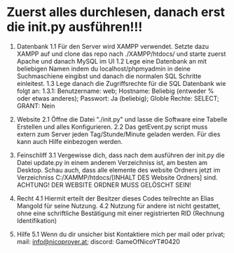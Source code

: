 # Zuerst alles durchlesen, danach erst die init.py ausführen!!!

1. Datenbank
    1.1 Für den Server wird XAMPP verwendet. Setzte dazu XAMPP auf und clone das repo nach ./XAMPP/htdocs/ und starte zuerst Apache und danach MySQL im UI
    1.2 Lege eine Datenbank an mit beliebigen Namen indem du localhost/phpmyadmin in deine Suchmaschiene eingibst und danach die normalen SQL Schritte einleitest.
    1.3 Lege danach die Zugriffsrechte für die SQL Datenbank wie folgt an:
        1.3.1: Benutzername: web;  Hostname: Beliebig (entweder % oder etwas anderes); Passwort: Ja (beliebig); Globle Rechte: SELECT; GRANT: Nein

2. Website
    2.1 Öffne die Datei "./init.py" und lasse die Software eine Tabelle Erstellen und alles Konfigurieren.
    2.2 Das getEvent.py script muss extern zum Server jeden Tag/Stunde/Minute geladen werden. Für dies kann auch Hilfe einbezogen werden.

3. Feinschliff
    3.1 Vergewisse dich, dass nach dem ausführen der init.py die Datei update.py in einem anderem Verzeichniss ist, am besten am Desktop. Schau auch, dass alle elemente des website Ordners jetzt im Verzeichniss C:/XAMMP/htdocs/[INHALT DES Website Ordners] sind. ACHTUNG! DER WEBSITE ORDNER MUSS GELÖSCHT SEIN!

4. Recht
    4.1 Hiermit erteilt der Besitzer dieses Codes teilrechte an Elias Mangold für seine Nutzung.
    4.2 Nutzung für andere ist nicht gestattet, ohne eine schriftliche Bestätigung mit einer registrierten RID (Rechnung Identifikation)

5. Hilfe
    5.1 Wenn du dir unsicher bist Kontaktiere mich per mail oder privat; mail: info@nicoproyer.at; discord: GameOfNicoYT#0420